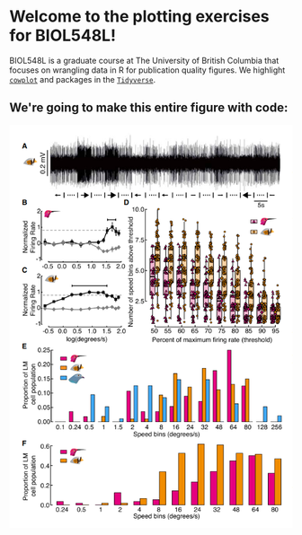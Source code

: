 # Welcome to the plotting exercises for BIOL548L!
BIOL548L is a graduate course at The University of British Columbia that focuses
on wrangling data in R for publication quality figures. We highlight 
[`cowplot`](https://github.com/wilkelab/cowplot) and packages in the 
[`Tidyverse`](https://www.tidyverse.org/).

## We're going to make this entire figure with code:
![Figure_3](images/gaedeeatal_fig3.png)
